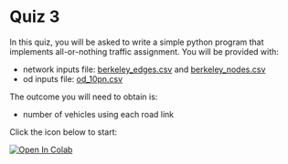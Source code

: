 # Quiz 3

In this quiz, you will be asked to write a simple python program that implements all-or-nothing traffic assignment. You will be provided with:
* network inputs file: [berkeley_edges.csv](https://raw.githubusercontent.com/UCB-CE170a/Fall2020/master/traffic_data/berkeley_edges.csv) and [berkeley_nodes.csv](https://raw.githubusercontent.com/UCB-CE170a/Fall2020/master/traffic_data/berkeley_nodes.csv)
* od inputs file: [od_10pn.csv](https://raw.githubusercontent.com/UCB-CE170a/Fall2020/master/traffic_data/od_10pn.csv)

The outcome you will need to obtain is:
* number of vehicles using each road link

Click the icon below to start:

[![Open In Colab](https://colab.research.google.com/assets/colab-badge.svg)](https://colab.research.google.com/github/UCB-CE170a/Fall2020/blob/master/homeworks/quiz3/quiz3_student.ipynb)
